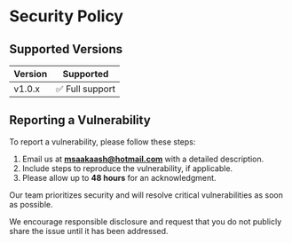 # Security Policy

## Supported Versions

| Version | Supported       |
|---------|-----------------|
| v1.0.x  | ✅ Full support |

## Reporting a Vulnerability

To report a vulnerability, please follow these steps:

1. Email us at **msaakaash@hotmail.com** with a detailed description.
2. Include steps to reproduce the vulnerability, if applicable.
3. Please allow up to **48 hours** for an acknowledgment.

Our team prioritizes security and will resolve critical vulnerabilities as soon as possible.

We encourage responsible disclosure and request that you do not publicly share the issue until it has been addressed.
